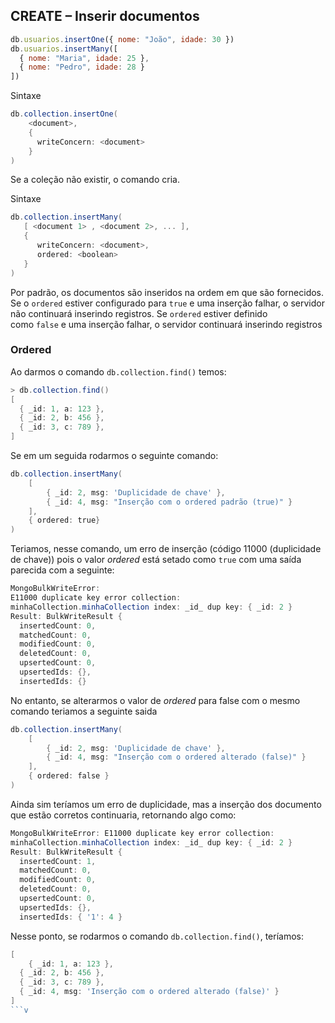 ## **CREATE** – Inserir documentos

```jsx
db.usuarios.insertOne({ nome: "João", idade: 30 })
db.usuarios.insertMany([
  { nome: "Maria", idade: 25 },
  { nome: "Pedro", idade: 28 }
])
```

Sintaxe

```powershell
db.collection.insertOne(
    <document>,
    {
      writeConcern: <document>
    }
)
```

Se a coleção não existir, o comando cria.

Sintaxe

```powershell
db.collection.insertMany(
   [ <document 1> , <document 2>, ... ],
   {
      writeConcern: <document>,
      ordered: <boolean>
   }
)
```

Por padrão, os documentos são inseridos na ordem em que são fornecidos. Se o `ordered` estiver configurado para `true` e uma inserção falhar, o servidor não continuará inserindo registros. Se `ordered` estiver definido como `false` e uma inserção falhar, o servidor continuará inserindo registros

### Ordered

Ao darmos o comando `db.collection.find()` temos:

```powershell
> db.collection.find()
[
  { _id: 1, a: 123 },
  { _id: 2, b: 456 },
  { _id: 3, c: 789 },
]
```

Se em um seguida rodarmos o seguinte comando: 

```powershell
db.collection.insertMany(
	[
		{ _id: 2, msg: 'Duplicidade de chave' }, 
		{ _id: 4, msg: "Inserção com o ordered padrão (true)" }
	], 
	{ ordered: true}
)
```

Teriamos, nesse comando, um erro de inserção (código 11000 (duplicidade de chave)) pois o valor *ordered* está setado como `true` com uma saída parecida com a seguinte:

```powershell
MongoBulkWriteError: 
E11000 duplicate key error collection: 
minhaCollection.minhaCollection index: _id_ dup key: { _id: 2 }
Result: BulkWriteResult {
  insertedCount: 0,
  matchedCount: 0,
  modifiedCount: 0,
  deletedCount: 0,
  upsertedCount: 0,
  upsertedIds: {},
  insertedIds: {}
```

No entanto, se alterarmos o valor de *ordered* para false com o mesmo comando teriamos a seguinte saida

```powershell
db.collection.insertMany(
	[
		{ _id: 2, msg: 'Duplicidade de chave' }, 
		{ _id: 4, msg: "Inserção com o ordered alterado (false)" }
	], 
	{ ordered: false }
)
```

Ainda sim teríamos um erro de duplicidade, mas a inserção dos documento que estão corretos continuaria, retornando algo como:

```powershell
MongoBulkWriteError: E11000 duplicate key error collection: 
minhaCollection.minhaCollection index: _id_ dup key: { _id: 2 }
Result: BulkWriteResult {
  insertedCount: 1,
  matchedCount: 0,
  modifiedCount: 0,
  deletedCount: 0,
  upsertedCount: 0,
  upsertedIds: {},
  insertedIds: { '1': 4 }
```

Nesse ponto, se rodarmos o comando `db.collection.find()`, teríamos:

```powershell
[
	{ _id: 1, a: 123 },
  { _id: 2, b: 456 },
  { _id: 3, c: 789 },
  { _id: 4, msg: 'Inserção com o ordered alterado (false)' }
]
```v